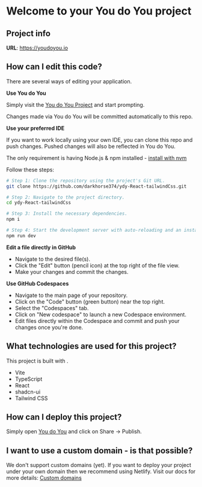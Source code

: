 # Welcome to your You do You project

## Project info

**URL**: https://youdoyou.io

## How can I edit this code?

There are several ways of editing your application.

**Use You do You**

Simply visit the [You do You Project](https://youdoyou.io) and start prompting.

Changes made via You do You will be committed automatically to this repo.

**Use your preferred IDE**

If you want to work locally using your own IDE, you can clone this repo and push changes. Pushed changes will also be reflected in You do You.

The only requirement is having Node.js & npm installed - [install with nvm](https://github.com/nvm-sh/nvm#installing-and-updating)

Follow these steps:

```sh
# Step 1: Clone the repository using the project's Git URL.
git clone https://github.com/darkhorse374/ydy-React-tailwindCss.git

# Step 2: Navigate to the project directory.
cd ydy-React-tailwindCss

# Step 3: Install the necessary dependencies.
npm i

# Step 4: Start the development server with auto-reloading and an instant preview.
npm run dev
```

**Edit a file directly in GitHub**

- Navigate to the desired file(s).
- Click the "Edit" button (pencil icon) at the top right of the file view.
- Make your changes and commit the changes.

**Use GitHub Codespaces**

- Navigate to the main page of your repository.
- Click on the "Code" button (green button) near the top right.
- Select the "Codespaces" tab.
- Click on "New codespace" to launch a new Codespace environment.
- Edit files directly within the Codespace and commit and push your changes once you're done.

## What technologies are used for this project?

This project is built with .

- Vite
- TypeScript
- React
- shadcn-ui
- Tailwind CSS

## How can I deploy this project?

Simply open [You do You](https://youdoyou.io) and click on Share -> Publish.

## I want to use a custom domain - is that possible?

We don't support custom domains (yet). If you want to deploy your project under your own domain then we recommend using Netlify. Visit our docs for more details: [Custom domains](https://youdoyou.io)
